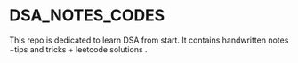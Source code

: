 # DSA_NOTES_CODES
This repo is dedicated to learn DSA from start. It contains handwritten notes +tips and tricks + leetcode solutions .
